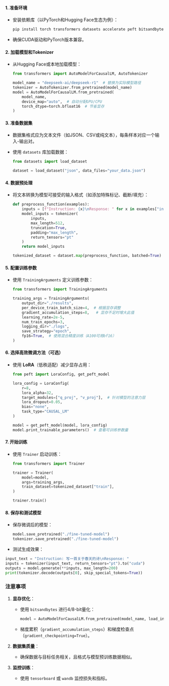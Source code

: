 #### **1. 准备环境**

- 安装依赖库（以PyTorch和Hugging Face生态为例）：
    
    ```bash
    pip install torch transformers datasets accelerate peft bitsandbytes
    ```
    
- 确保CUDA驱动和PyTorch版本兼容。

#### **2. 加载模型和Tokenizer**

- 从Hugging Face或本地加载模型：
    
    ```python
    from transformers import AutoModelForCausalLM, AutoTokenizer
    
    model_name = "deepseek-ai/deepseek-r1"  # 替换为实际模型路径
    tokenizer = AutoTokenizer.from_pretrained(model_name)
    model = AutoModelForCausalLM.from_pretrained(
        model_name,
        device_map="auto",  # 自动分配GPU/CPU
        torch_dtype=torch.bfloat16  # 节省显存
    )
    ```
    

#### **3. 准备数据集**

- 数据集格式应为文本文件（如JSON、CSV或纯文本），每条样本对应一个输入-输出对。
- 使用 `datasets` 库加载数据：
    
    ```python
    from datasets import load_dataset
    
    dataset = load_dataset("json", data_files="your_data.json")
    ```
    

#### **4. 数据预处理**

- 将文本转换为模型可接受的输入格式（如添加特殊标记、截断/填充）：
    
    ```python
    def preprocess_function(examples):
        inputs = [f"Instruction: {x}\nResponse: " for x in examples["instruction"]]
        model_inputs = tokenizer(
            inputs,
            max_length=512,
            truncation=True,
            padding="max_length",
            return_tensors="pt"
        )
        return model_inputs
    
    tokenized_dataset = dataset.map(preprocess_function, batched=True)
    ```
    

#### **5. 配置训练参数**

- 使用 `TrainingArguments` 定义训练参数：
    
    ```python
    from transformers import TrainingArguments
    
    training_args = TrainingArguments(
        output_dir="./results",
        per_device_train_batch_size=4,  # 根据显存调整
        gradient_accumulation_steps=8,   # 显存不足时增大此值
        learning_rate=2e-5,
        num_train_epochs=3,
        logging_dir="./logs",
        save_strategy="epoch",
        fp16=True,  # 使用混合精度训练（A100可用bf16）
    )
    ```
    

#### **6. 选择高效微调方法（可选）**

- 使用 **LoRA**（低秩适配）减少显存占用：
    
    ```python
    from peft import LoraConfig, get_peft_model
    
    lora_config = LoraConfig(
        r=8,
        lora_alpha=32,
        target_modules=["q_proj", "v_proj"],  # 针对模型的注意力层
        lora_dropout=0.05,
        bias="none",
        task_type="CAUSAL_LM"
    )
    
    model = get_peft_model(model, lora_config)
    model.print_trainable_parameters()  # 查看可训练参数量
    ```
    

#### **7. 开始训练**

- 使用 `Trainer` 启动训练：
    
    ```python
    from transformers import Trainer
    
    trainer = Trainer(
        model=model,
        args=training_args,
        train_dataset=tokenized_dataset["train"],
    )
    
    trainer.train()
    ```
    

#### **8. 保存和测试模型**

- 保存微调后的模型：
    
    ```python
    model.save_pretrained("./fine-tuned-model")
    tokenizer.save_pretrained("./fine-tuned-model")
    ```
    
- 测试生成效果：
    

```python
input_text = "Instruction: 写一首关于春天的诗\nResponse: "
inputs = tokenizer(input_text, return_tensors="pt").to("cuda")
outputs = model.generate(**inputs, max_length=200)
print(tokenizer.decode(outputs[0], skip_special_tokens=True))
```


### **注意事项**

1. **显存优化**：
    
    - 使用 `bitsandbytes` 进行4/8-bit量化：
        
        ```python
        model = AutoModelForCausalLM.from_pretrained(model_name, load_in_4bit=True)
        ```
        
    - 梯度累积（`gradient_accumulation_steps`）和梯度检查点（`gradient_checkpointing=True`）。
2. **数据集质量**：
    
    - 确保数据与目标任务相关，且格式与模型预训练数据相似。
3. **监控训练**：
    
    - 使用 `tensorboard` 或 `wandb` 监控损失和指标。

